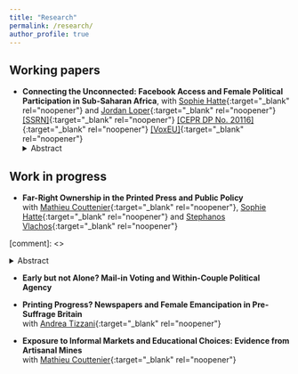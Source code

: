 ```yaml
---
title: "Research"
permalink: /research/
author_profile: true
---
```

<div class="page-content">

  
## Working papers 

- **Connecting the Unconnected: Facebook Access and Female Political Participation in Sub-Saharan Africa**, with [Sophie Hatte][hatte_link]{:target="_blank" rel="noopener"} and [Jordan Loper][loper_link]{:target="_blank" rel="noopener"} <br/>
  [\[SSRN\]][HLT_ssrn]{:target="_blank" rel="noopener"} [\[CEPR DP No. 20116\]][HLT_cepr]{:target="_blank" rel="noopener"} [\[VoxEU\]][HLT_vox]{:target="_blank" rel="noopener"}
  <details>
  <summary>Abstract </summary>
  <div style="text-align: justify">
  <small>
  Can social media help promote female access to political positions? Using data from 8,814 parliamentary races across 17 sub-Saharan African countries, we study this question in a context of persistent underrepresentation of women and rising Facebook penetration. Leveraging the staggered introduction of Facebook's Free Basics, i.e., free access to the platform via partner mobile operators, we find that its introduction significantly increases the election of female candidates, though only after one electoral cycle. The delayed effect reflects a gradual process: initially, male candidates endorsed by parliamentary parties experience declining electoral margins, followed in subsequent elections by greater endorsement and electoral success of female challengers. These dynamics suggest strategic learning by political parties, particularly in supporting first-time female candidates. To uncover mechanisms, we analyze how Free Basics access and social media usage influences political attitudes and social norms. We find that access to Free Basics fosters more egalitarian gender norms, especially regarding women in politics, reflected more strongly in online than offline environments. These changes are not simply a byproduct of broader political dissatisfaction or a generalized demand for political renewal. Importantly, the effect is strongest in contexts where access to Facebook connects users to more diverse online networks with greater female leadership representation. </small> <br><br>
  </div>
  </details>


## Work in progress

- **Far-Right Ownership in the Printed Press and Public Policy**  
with [Mathieu Couttenier][couttenier_link]{:target="_blank" rel="noopener"}, [Sophie Hatte][hatte_link]{:target="_blank" rel="noopener"} and [Stephanos Vlachos][vlachos_link]{:target="_blank" rel="noopener"}

<style>
  .line-break {
    margin-bottom: 0.2px; /* Adjust the value to control the size of the space after the line break */
  }
</style>


[comment]: <> <details>
[comment]: <> <summary>Abstract </summary>
[comment]: <> <div style="text-align: justify">
[comment]: <> <small>
[comment]: <> Newspapers shape the beliefs and attitudes of citizens, creating room for politicians to extract a large political dividend of controlling the press.  By studying the take-over of one of the most important newspapers in Switzerland (the <i>Bazler Zeitung</i>) in 2010 by a prominent figure of the Swiss right-wing populist party (Swiss People’s Party, SVP), we estimate how politically motivated ownership in the media industry affects preferences towards public policy. By collecting the universe of news articles published in German-speaking Switzerland since 2006 by 7 leading daily newspapers, we show that, following the take-over, the editorial-line of the <i>Bazler Zeitung</i> converged towards the platform of the SVP. This convergence is particularly strong in weeks preceding important electoral events. In addition, we document endogenous responses in content production by the <i>Bazler Zeitung</i>’s competitors. Leveraging Switzerland’s referendum system on public policy issues, we measure alignment with political parties on policy preferences at the municipality level for 145 referendums over the 2002-2023 period. We show that the take-over significantly increased turnout and alignment with the SVP in municipalities where the <i>Bazler Zeitung</i> was circulating prior to it. </small> <br><br>
[comment]: <> </div>
[comment]: <> </details>


- **Early but not Alone? Mail-in Voting and Within-Couple Political Agency**


- **Printing Progress? Newspapers and Female Emancipation in Pre-Suffrage Britain**  
with [Andrea Tizzani][tizzani_link]{:target="_blank" rel="noopener"}

- **Exposure to Informal Markets and Educational Choices: Evidence from Artisanal Mines**  
with [Mathieu Couttenier][couttenier_link]{:target="_blank" rel="noopener"}


[//]: # (Paper links)
[HLT_ssrn]: https://papers.ssrn.com/sol3/papers.cfm?abstract_id=5176903
[HLT_cergic]: https://hal.science/hal-04988949
[HLT_cepr]: https://cepr.org/publications/dp20116
[HLT_vox]: https://cepr.org/voxeu/columns/digital-access-and-gender-representation-case-major-connectivity-shock-sub-saharan

[//]: # (Co-authors)
[hatte_link]: https://sites.google.com/site/sophiehatte/
[couttenier_link]: https://sites.google.com/site/coutteniermathieu/home
[loper_link]: https://sites.google.com/view/jordanloper/home
[vlachos_link]: https://www.stephanosvlachos.com/
[tizzani_link]: https://www.andreatizzani.com/


</div>
